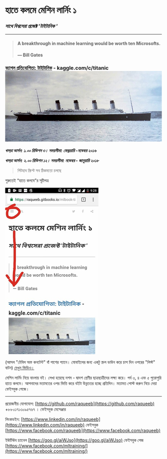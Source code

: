 # হাতে কলমে মেশিন লার্নিং ১

### _সাথে বিশ্বসেরা প্রজেক্ট 'টাইটানিক '_

---

> #### A breakthrough in machine learning would be worth ten Microsofts.
>
> #### — Bill Gates

### [ক্যাগল প্রতিযোগিতা: টাইটানিক](https://www.kaggle.com/c/titanic/ "টাইটানিক ") - kaggle.com/c/titanic![](/assets/titanic-kaggle.JPG)

_**খসড়া ভার্সন: ১.০০ রিভিশন ৩। সময়সীমা:  ফেব্রূয়ারি -নভেম্বর ২০১৬**_

_**খসড়া ভার্সন: ২.০০ রিভিশন ১২। সময়সীমা: নভেম্বর  - জানুয়ারি ২০১৮**_

> গিটহাব স্ক্রিপ্ট সব ঠিকমতো চলছে

শুরুতেই “হাতে কলমে”র সূচীপত্র

![](/assets/toc1.jpg)

\(আসল "টেবিল অফ কনটেন্ট" বাঁ পাশের প্যানে। মোবাইলের জন্য একটু স্ক্রল ডাউন করে চাপ দিন ওপরের "লিস্ট" বাটন\) [দেখুন ভিডিও।](https://www.facebook.com/mltraining/videos/757857641090247/)

মেশিন লার্নিং নিয়ে বাংলায় বই। লেখা হয়েছে দশম - দ্বাদশ শ্রেণীর ছাত্রছাত্রীদের লক্ষ্য করে। পর্ব ৩, ৪ এবং ৫ পুরোপুরি হাতে কলমে। আপনাদের মতামতের ওপর ভিত্তি করে বইটা উন্নততর হচ্ছে প্রতিদিন। মতামত পোস্ট করুন নিচে দেয়া ফেইসবুক পেজে।

---

প্রয়োজনীয় যোগাযোগ: [https://github.com/raqueeb](https://github.com/raqueeb) +৮৮০১৭১৩০৯৫৭৬৭ । ফেইসবুক মেসেঞ্জার

লিংকডইন: [https://www.linkedin.com/in/raqueeb](https://www.linkedin.com/in/raqueeb) ফেইসবুক [https://www.facebook.com/raqueeb](https://www.facebook.com/raqueeb)

ইঊটিঊব চ্যানেল [https://goo.gl/aiWJso](https://goo.gl/aiWJso) ফেইসবুক পেজ [https://www.facebook.com/mltraining/](https://www.facebook.com/mltraining/)

